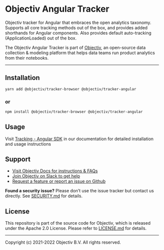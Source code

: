 # Objectiv Angular Tracker 

Objectiv tracker for Angular that embraces the open analytics taxonomy. Supports all core tracking methods out of the box, and provides added shorthands for Angular components. Also provides default auto-tracking (ApplicationLoaded) out of the box.

The Objectiv Angular Tracker is part of [Objectiv](https://www.objectiv.io), an open-source data collection & modeling platform that helps data teams run product analytics from their notebooks.

---
## Installation

```sh
yarn add @objectiv/tracker-browser @objectiv/tracker-angular
```

### or
```sh
npm install @objectiv/tracker-browser @objectiv/tracker-angular
```

## Usage
Visit [Tracking - Angular SDK](https://objectiv.io/docs/tracking/angular) in our documentation for detailed installation and usage instructions

## Support
* [Visit Objectiv Docs for instructions & FAQs](https://objectiv.io/docs/)
* [Join Objectiv on Slack to get help](https://objectiv.io/join-slack/)
* [Request a feature or report an issue on Github](https://github.com/objectiv/objectiv-analytics)

**Found a security issue?**
Please don’t use the issue tracker but contact us directly. See [SECURITY.md](../../../SECURITY.md) for details.

## License

This repository is part of the source code for Objectiv, which is released under the Apache 2.0 License. Please refer to [LICENSE.md](../../../LICENSE.md) for details.

---

Copyright (c) 2021-2022 Objectiv B.V. All rights reserved.
